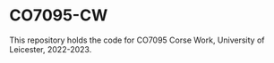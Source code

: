 # CO7095-CW
This repository holds the code for CO7095 Corse Work, University of Leicester, 2022-2023.
